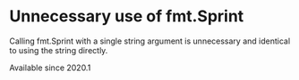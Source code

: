 # Unnecessary use of fmt.Sprint

Calling fmt.Sprint with a single string argument is unnecessary and identical to using the string directly.

Available since
    2020.1
